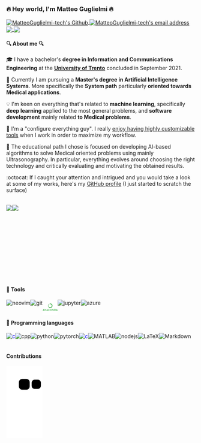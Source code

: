 ### :fire: Hey world, I'm Matteo Guglielmi :fire:
<a href="https://github.com/MatteoGuglielmi-tech">
  <img align="center" alt="MatteoGuglielmi-tech's Github" height="25px" src="https://img.shields.io/badge/GitHub-100000?style=for-the-badge&logo=github&logoColor=white" />
</a>
 <a href="mailto:matteo.guglielmi.ma.gu@gmail.com">
    <img align="center" alt="MatteoGuglielmi-tech's email address" height="25px" src="https://img.shields.io/badge/Gmail-D14836?style=for-the-badge&logo=gmail&logoColor=white" />
  </a>
<a href="https://support.apple.com/macos">
  <img align="center" height="25px" src="https://img.shields.io/badge/mac%20os-000000?style=for-the-badge&logo=apple&logoColor=white" />
</a>
<a href="https://www.apple.com">
  <img align="center" height="25px" src="https://img.shields.io/badge/iOS-000000?style=for-the-badge&logo=ios&logoColor=white" />
</a>
<br/>

#### :mag: About me :mag:
:mortar_board: I have a bachelor's **degree in Information and Communications Engineering** at the [**University of Trento**](https://www.unitn.it/) concluded in September 2021. 

:construction: Currently I am pursuing a **Master's degree in Artificial Intelligence Systems**. More specifically the **System path** particularly **oriented towards Medical applications**. 

:bulb: I'm keen on everything that's related to **machine learning**, specifically **deep learning** applied to the most general problems, and **software development** mainly related **to Medical problems**.

:art: I'm a "configure everything guy". I really <u>enjoy having highly customizable tools</u> when I work in order to maximize my workflow.

:dart: The educational path I chose is focused on developing AI-based algorithms to solve Medical oriented problems using mainly Ultrasonography. In particular, everything evolves around choosing the right technology and critically evaluating and motivating the obtained results.

:octocat: If I caught your attention and intrigued and you would take a look at some of my works, here's my [GitHub profile](https://github.com/MatteoGuglielmi-tech) (I just started to scratch the surface)

<br/>
<div style="display: flex;">
  <img src="https://github-readme-stats.vercel.app/api?username=MatteoGuglielmi-tech&show_icons=true&theme=dark" height=180px>
  <img src="https://github-readme-stats.vercel.app/api/top-langs/?username=MatteoGuglielmi-tech&layout=compact&theme=dark" height=180px>
</div>

<br/>

#### :wrench: Tools
<a href="https://neovim.io/" target="_blank"> <img align="left" src="https://neovim.io/logos/neovim-mark-flat.png" alt="neovim" height="40px"/> </a> 
<a href="https://git-scm.com/" target="_blank"> <img align="left" src="https://cdn.jsdelivr.net/gh/devicons/devicon/icons/git/git-original-wordmark.svg" alt="git" height="40px"/> </a> 
<a href="https://anaconda.com/" target="_blank"> <img align="left" src="https://github.com/devicons/devicon/blob/master/icons/anaconda/anaconda-original-wordmark.svg" alt="anaconda" height="40px"/> </a> 
<a href="https://jupyter.org/" target="_blank"> <img align="left" src="https://cdn.jsdelivr.net/gh/devicons/devicon/icons/jupyter/jupyter-original-wordmark.svg" alt="jupyter" height="40px"/> </a> 
<a href="https://https://azure.microsoft.com/en-us/resources/cloud-computing-dictionary/what-is-azure/?ef_id=CjwKCAiAxvGfBhB-EiwAMPakqrIRpfC087dIg8eAjcDdlF6enakJ4y3UqJrnuL6C2HABggJKFmJQORoCsWIQAvD_BwE%3AG%3As&OCID=AIDcmmy6frl1tq_SEM_CjwKCAiAxvGfBhB-EiwAMPakqrIRpfC087dIg8eAjcDdlF6enakJ4y3UqJrnuL6C2HABggJKFmJQORoCsWIQAvD_BwE%3AG%3As" 
target="_blank"> <img align="left" src="https://cdn.jsdelivr.net/gh/devicons/devicon/icons/azure/azure-original-wordmark.svg" alt="azure" height="40px"/> </a> 

<br/>
<br/>

#### :robot: Programming languages
<a href="https://cprogramming.com/" target="_blank"> <img align="left" src="https://cdn.jsdelivr.net/gh/devicons/devicon/icons/c/c-original.svg" alt="c" height="40px" style="color:blue"/> </a> 
<a href="https://cplusplus.com/" target="_blank"> <img align="left" src="https://cdn.jsdelivr.net/gh/devicons/devicon/icons/cplusplus/cplusplus-original.svg" alt="cpp" height="40px"/> </a> 
<a href="https://www.python.org/" target="_blank"> <img align="left" src="https://cdn.jsdelivr.net/gh/devicons/devicon/icons/python/python-original.svg" alt="python" height="40px"/> </a> 
<a href="https://pytorch.org/" target="_blank"> <img align="left" src="https://cdn.jsdelivr.net/gh/devicons/devicon/icons/pytorch/pytorch-original.svg" alt="pytorch" height="40px"/> </a> 
<a href="https://lua.org/" target="_blank"> <img align="left" src="https://cdn.jsdelivr.net/gh/devicons/devicon/icons/lua/lua-original-wordmark.svg" alt="c" height="40px" style="color:blue"/> </a> 
<a href="https://www.mathworks.com/products/matlab.html" target="_blank"> <img align="left" src="https://cdn.jsdelivr.net/gh/devicons/devicon/icons/matlab/matlab-original.svg" alt="MATLAB" 
  height="40px"/> </a> 
<a href="https://nodejs.org/" target="_blank"> <img align="left" src="https://github.com/devicons/devicon/tree/master/icons/nodejs/nodejs-original-wordmark" alt="nodejs" height="40px"/> </a> 
<a href="https://www.latex-project.org/#:~:text=LaTeX%20is%20a%20high%2Dquality,is%20available%20as%20free%20software./" target="_blank"> 
<img align="left" src="https://cdn.jsdelivr.net/gh/devicons/devicon/icons/latex/latex-original.svg" alt="LaTeX" height="40px"/> </a> 
<a href="https://markdownguide.org/" target="_blank"> <img align="left" src="https://cdn.jsdelivr.net/gh/devicons/devicon/icons/markdown/markdown-original.svg" alt="Markdown" height="40px"/> </a> 

<br/>
<br/>

#### Contributions
![Snake animation](https://github.com/MatteoGuglielmi-tech/MatteoGuglielmi-tech/blob/output/github-contribution-grid-snake.svg)
